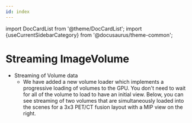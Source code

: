 ```yaml
---
id: index
---
```


import DocCardList from '@theme/DocCardList';
import {useCurrentSidebarCategory} from '@docusaurus/theme-common';


# Streaming ImageVolume




- Streaming of Volume data
  - We have added a new volume loader which implements a progressive loading of volumes
    to the GPU. You don't need to wait for all of the volume to load to have an initial view. Below, you can see
    streaming of two volumes that are simultaneously loaded into the scenes for a 3x3 PET/CT fusion layout with a MIP view on the right.



<DocCardList items={useCurrentSidebarCategory().items}/>
